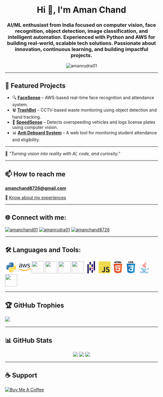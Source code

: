 <h1 align="center">Hi 👋, I'm Aman Chand</h1>
<h3 align="center">AI/ML enthusiast from India focused on computer vision, face recognition, object detection, image classification, and intelligent automation. Experienced with Python and AWS for building real-world, scalable tech solutions. Passionate about innovation, continuous learning, and building impactful projects.</h3>

<p align="center">
  <img src="https://komarev.com/ghpvc/?username=amanrudra01&label=Profile%20views&color=0e75b6&style=flat" alt="amanrudra01" />
</p>

---

## 🚀 Featured Projects

- 🔍 **[FaceSense](https://github.com/amanrudra01/facesense)** – AWS-based real-time face recognition and attendance system.
- 🗑️ **[TrashBot](https://github.com/amanrudra01/trashbot)** – CCTV-based waste monitoring using object detection and hand tracking.
- 🚗 **[SpeedSense](https://github.com/amanrudra01/speedsense)** – Detects overspeeding vehicles and logs license plates using computer vision.
- 📊 **[Anti Deboard System](https://github.com/amanrudra01/anti-deboard)** – A web tool for monitoring student attendance and eligibility.

---

📌 _"Turning vision into reality with AI, code, and curiosity."_

---

## 📫 How to reach me
**amanchand8726@gmail.com**

📄 [Know about my experiences](https://drive.google.com/file/d/1ujXVo6xdaPFdk4lZW8tgoFmiHbvzFH7J/view?usp=drive_link)

---

## 🌐 Connect with me:
<p align="left">
<a href="https://linkedin.com/in/amanchand01" target="blank"><img align="center" src="https://raw.githubusercontent.com/rahuldkjain/github-profile-readme-generator/master/src/images/icons/Social/linked-in-alt.svg" alt="amanchand01" height="30" width="40" /></a>
<a href="https://instagram.com/amanrudra01" target="blank"><img align="center" src="https://raw.githubusercontent.com/rahuldkjain/github-profile-readme-generator/master/src/images/icons/Social/instagram.svg" alt="amanrudra01" height="30" width="40" /></a>
<a href="https://www.leetcode.com/amanchand8726" target="blank"><img align="center" src="https://raw.githubusercontent.com/rahuldkjain/github-profile-readme-generator/master/src/images/icons/Social/leet-code.svg" alt="amanchand8726" height="30" width="40" /></a>
</p>

---

## 🛠️ Languages and Tools:
<p align="left">
  <a href="https://www.python.org"><img src="https://raw.githubusercontent.com/devicons/devicon/master/icons/python/python-original.svg" width="40" height="40"/></a>
  <a href="https://aws.amazon.com"><img src="https://raw.githubusercontent.com/devicons/devicon/master/icons/amazonwebservices/amazonwebservices-original-wordmark.svg" width="40" height="40"/></a>
  <a href="https://opencv.org/"><img src="https://www.vectorlogo.zone/logos/opencv/opencv-icon.svg" width="40" height="40"/></a>
  <a href="https://www.tensorflow.org"><img src="https://www.vectorlogo.zone/logos/tensorflow/tensorflow-icon.svg" width="40" height="40"/></a>
  <a href="https://scikit-learn.org/"><img src="https://upload.wikimedia.org/wikipedia/commons/0/05/Scikit_learn_logo_small.svg" width="40" height="40"/></a>
  <a href="https://seaborn.pydata.org/"><img src="https://seaborn.pydata.org/_images/logo-mark-lightbg.svg" width="40" height="40"/></a>
  <a href="https://pandas.pydata.org/"><img src="https://raw.githubusercontent.com/devicons/devicon/master/icons/pandas/pandas-original.svg" width="40" height="40"/></a>
  <a href="https://developer.mozilla.org/en-US/docs/Web/JavaScript"><img src="https://raw.githubusercontent.com/devicons/devicon/master/icons/javascript/javascript-original.svg" width="40" height="40"/></a>
  <a href="https://www.w3.org/html/"><img src="https://raw.githubusercontent.com/devicons/devicon/master/icons/html5/html5-original-wordmark.svg" width="40" height="40"/></a>
  <a href="https://www.w3schools.com/css/"><img src="https://raw.githubusercontent.com/devicons/devicon/master/icons/css3/css3-original-wordmark.svg" width="40" height="40"/></a>
  <a href="https://www.java.com"><img src="https://raw.githubusercontent.com/devicons/devicon/master/icons/java/java-original.svg" width="40" height="40"/></a>
  <a href="https://firebase.google.com/"><img src="https://www.vectorlogo.zone/logos/firebase/firebase-icon.svg" width="40" height="40"/></a>
</p>

---

## 🏆 GitHub Trophies
<p align="left">
  <a href="https://github.com/ryo-ma/github-profile-trophy">
    <img src="https://github-profile-trophy.vercel.app/?username=amanrudra01&theme=tokyonight&row=1&column=6"/>
  </a>
</p>

---

## 📊 GitHub Stats
<p align="center">
  <img src="https://github-readme-stats.vercel.app/api?username=amanrudra01&show_icons=true&theme=tokyonight" />
  <img src="https://github-readme-streak-stats.herokuapp.com/?user=amanrudra01&theme=tokyonight" />
  <img src="https://github-readme-stats.vercel.app/api/top-langs/?username=amanrudra01&layout=compact&theme=tokyonight" />
</p>

---

## ☕ Support
<p>
  <a href="https://www.buymeacoffee.com/amanchand">
    <img src="https://cdn.buymeacoffee.com/buttons/v2/default-yellow.png" height="50" width="210" alt="Buy Me A Coffee" />
  </a>
</p>
